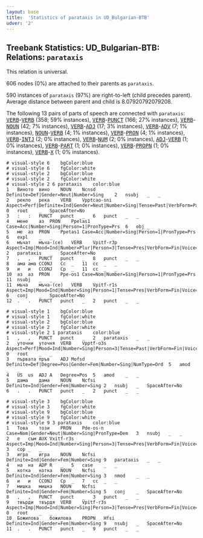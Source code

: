 ```yaml
---
layout: base
title:  'Statistics of parataxis in UD_Bulgarian-BTB'
udver: '2'
---
```


## Treebank Statistics: UD_Bulgarian-BTB: Relations: `parataxis`

This relation is universal.

606 nodes (0%) are attached to their parents as `parataxis`.

590 instances of `parataxis` (97%) are right-to-left (child precedes parent).
Average distance between parent and child is 8.07920792079208.

The following 13 pairs of parts of speech are connected with `parataxis`: <tt><a href="bg_btb-pos-VERB.html">VERB</a></tt>-<tt><a href="bg_btb-pos-VERB.html">VERB</a></tt> (358; 59% instances), <tt><a href="bg_btb-pos-VERB.html">VERB</a></tt>-<tt><a href="bg_btb-pos-PUNCT.html">PUNCT</a></tt> (166; 27% instances), <tt><a href="bg_btb-pos-VERB.html">VERB</a></tt>-<tt><a href="bg_btb-pos-NOUN.html">NOUN</a></tt> (42; 7% instances), <tt><a href="bg_btb-pos-VERB.html">VERB</a></tt>-<tt><a href="bg_btb-pos-ADJ.html">ADJ</a></tt> (17; 3% instances), <tt><a href="bg_btb-pos-VERB.html">VERB</a></tt>-<tt><a href="bg_btb-pos-ADV.html">ADV</a></tt> (7; 1% instances), <tt><a href="bg_btb-pos-NOUN.html">NOUN</a></tt>-<tt><a href="bg_btb-pos-VERB.html">VERB</a></tt> (4; 1% instances), <tt><a href="bg_btb-pos-VERB.html">VERB</a></tt>-<tt><a href="bg_btb-pos-PRON.html">PRON</a></tt> (4; 1% instances), <tt><a href="bg_btb-pos-VERB.html">VERB</a></tt>-<tt><a href="bg_btb-pos-INTJ.html">INTJ</a></tt> (2; 0% instances), <tt><a href="bg_btb-pos-VERB.html">VERB</a></tt>-<tt><a href="bg_btb-pos-NUM.html">NUM</a></tt> (2; 0% instances), <tt><a href="bg_btb-pos-ADJ.html">ADJ</a></tt>-<tt><a href="bg_btb-pos-VERB.html">VERB</a></tt> (1; 0% instances), <tt><a href="bg_btb-pos-VERB.html">VERB</a></tt>-<tt><a href="bg_btb-pos-PART.html">PART</a></tt> (1; 0% instances), <tt><a href="bg_btb-pos-VERB.html">VERB</a></tt>-<tt><a href="bg_btb-pos-PROPN.html">PROPN</a></tt> (1; 0% instances), <tt><a href="bg_btb-pos-VERB.html">VERB</a></tt>-<tt><a href="bg_btb-pos-X.html">X</a></tt> (1; 0% instances).


~~~ conllu
# visual-style 6	bgColor:blue
# visual-style 6	fgColor:white
# visual-style 2	bgColor:blue
# visual-style 2	fgColor:white
# visual-style 2 6 parataxis	color:blue
1	Виното	вино	NOUN	Ncnsd	Definite=Def|Gender=Neut|Number=Sing	2	nsubj	_	_
2	рекло	река	VERB	Vpptcao-sni	Aspect=Perf|Definite=Ind|Gender=Neut|Number=Sing|Tense=Past|VerbForm=Part|Voice=Act	0	root	_	SpaceAfter=No
3	:	:	PUNCT	punct	_	6	punct	_	_
4	мене	аз	PRON	Ppelas1	Case=Acc|Number=Sing|Person=1|PronType=Prs	6	obj	_	_
5	ме	аз	PRON	Ppetas1	Case=Acc|Number=Sing|Person=1|PronType=Prs	6	expl	_	_
6	мъчат	мъча-(се)	VERB	Vpitf-r3p	Aspect=Imp|Mood=Ind|Number=Plur|Person=3|Tense=Pres|VerbForm=Fin|Voice=Act	2	parataxis	_	SpaceAfter=No
7	,	,	PUNCT	punct	_	8	punct	_	_
8	ама	ама	CCONJ	Cc	_	11	cc	_	_
9	и	и	CCONJ	Cp	_	11	cc	_	_
10	аз	аз	PRON	Ppe-os1	Case=Nom|Number=Sing|Person=1|PronType=Prs	11	nsubj	_	_
11	мъча	мъча-(се)	VERB	Vpitf-r1s	Aspect=Imp|Mood=Ind|Number=Sing|Person=1|Tense=Pres|VerbForm=Fin|Voice=Act	6	conj	_	SpaceAfter=No
12	.	.	PUNCT	punct	_	2	punct	_	_

~~~


~~~ conllu
# visual-style 1	bgColor:blue
# visual-style 1	fgColor:white
# visual-style 2	bgColor:blue
# visual-style 2	fgColor:white
# visual-style 2 1 parataxis	color:blue
1	,	,	PUNCT	punct	_	2	parataxis	_	_
2	уточни	уточня	VERB	Vpptf-o3s	Aspect=Perf|Mood=Ind|Number=Sing|Person=3|Tense=Past|VerbForm=Fin|Voice=Act	0	root	_	_
3	първата	пръв	ADJ	Mofsd	Definite=Def|Degree=Pos|Gender=Fem|Number=Sing|NumType=Ord	5	amod	_	_
4	US	us	ADJ	A	Degree=Pos	5	amod	_	_
5	дама	дама	NOUN	Ncfsi	Definite=Ind|Gender=Fem|Number=Sing	2	nsubj	_	SpaceAfter=No
6	.	.	PUNCT	punct	_	2	punct	_	_

~~~


~~~ conllu
# visual-style 3	bgColor:blue
# visual-style 3	fgColor:white
# visual-style 9	bgColor:blue
# visual-style 9	fgColor:white
# visual-style 9 3 parataxis	color:blue
1	Това	този	PRON	Pde-os-n	Case=Nom|Gender=Neut|Number=Sing|PronType=Dem	3	nsubj	_	_
2	е	съм	AUX	Vxitf-r3s	Aspect=Imp|Mood=Ind|Number=Sing|Person=3|Tense=Pres|VerbForm=Fin|Voice=Act	3	cop	_	_
3	игра	игра	NOUN	Ncfsi	Definite=Ind|Gender=Fem|Number=Sing	9	parataxis	_	_
4	на	на	ADP	R	_	5	case	_	_
5	котка	котка	NOUN	Ncfsi	Definite=Ind|Gender=Fem|Number=Sing	3	nmod	_	_
6	и	и	CCONJ	Cp	_	7	cc	_	_
7	мишка	мишка	NOUN	Ncfsi	Definite=Ind|Gender=Fem|Number=Sing	5	conj	_	SpaceAfter=No
8	,	,	PUNCT	punct	_	3	punct	_	_
9	твърди	твърдя	VERB	Vpitf-r3s	Aspect=Imp|Mood=Ind|Number=Sing|Person=3|Tense=Pres|VerbForm=Fin|Voice=Act	0	root	_	_
10	Божилова	божилова	PROPN	Hfsi	Definite=Ind|Gender=Fem|Number=Sing	9	nsubj	_	SpaceAfter=No
11	.	.	PUNCT	punct	_	9	punct	_	_

~~~


